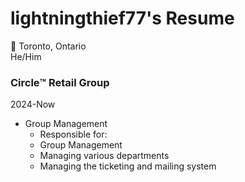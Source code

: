# lightningthief77's Resume
🍁 Toronto, Ontario  
He/Him

### Circle™️ Retail Group
2024-Now  

* Group Management
  * Responsible for:
  * Group Management
  * Managing various departments
  * Managing the ticketing and mailing system
